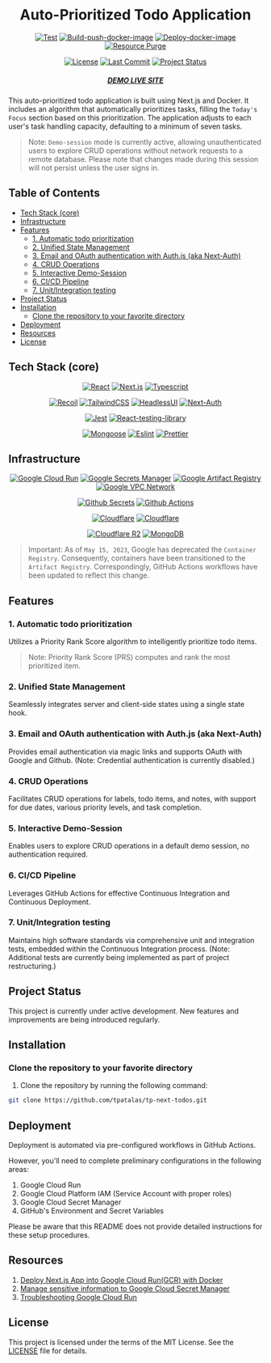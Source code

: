 <div align="center">

# Auto-Prioritized Todo Application

[![Test](https://img.shields.io/github/actions/workflow/status/tpatalas/tp-next-todos/run-tests.yml?label=test&logo=Github)](https://github.com/tpatalas/tp-next-todos/actions/workflows/run-tests.yml)
[![Build-push-docker-image](https://img.shields.io/github/actions/workflow/status/tpatalas/tp-next-todos/docker-image-build-push.yml?label=build&logo=Docker)](https://github.com/tpatalas/tp-next-todos/actions/workflows/docker-image-build-push.yml)
[![Deploy-docker-image](https://img.shields.io/github/actions/workflow/status/tpatalas/tp-next-todos/docker-image-deploy.yml?label=deploy&logo=Google%20Cloud)](https://github.com/tpatalas/tp-next-todos/actions/workflows/docker-image-deploy.yml)
[![Resource Purge](https://img.shields.io/github/actions/workflow/status/tpatalas/tp-next-todos/gcr-resources-optimization.yml?label=resource%20optimization&logo=Google%20Cloud)](https://github.com/tpatalas/tp-next-todos/actions/workflows/gcr-resources-optimization.yml)

[![License](https://img.shields.io/github/license/tpatalas/tp-next-todos?color=blue)](https://github.com/tpatalas/tp-next-todos/blob/master/LICENSE)
[![Last Commit](https://img.shields.io/github/last-commit/tpatalas/tp-next-todos?color=blue)](https://github.com/tpatalas/tp-next-todos/commits/master)
[![Project Status](https://img.shields.io/badge/project%20status-active-blue)](https://github.com/tpatalas/tp-next-todos)

##### [DEMO LIVE SITE](https://todo.atalas.dev)

</div>

This auto-prioritized todo application is built using Next.js and Docker. It includes an
algorithm that automatically prioritizes tasks, filling the `Today's Focus` section
based on this prioritization. The application adjusts to each user's task handling
capacity, defaulting to a minimum of seven tasks.

> Note: `Demo-session` mode is currently active, allowing unauthenticated users to
> explore CRUD operations without network requests to a remote database. Please note
> that changes made during this session will not persist unless the user signs in.

## Table of Contents

<!-- vim-markdown-toc GFM -->

- [Tech Stack (core)](#tech-stack-core)
- [Infrastructure](#infrastructure)
- [Features](#features)
  - [1. Automatic todo prioritization](#1-automatic-todo-prioritization)
  - [2. Unified State Management](#2-unified-state-management)
  - [3. Email and OAuth authentication with Auth.js (aka Next-Auth)](#3-email-and-oauth-authentication-with-authjs-aka-next-auth)
  - [4. CRUD Operations](#4-crud-operations)
  - [5. Interactive Demo-Session](#5-interactive-demo-session)
  - [6. CI/CD Pipeline](#6-cicd-pipeline)
  - [7. Unit/Integration testing](#7-unitintegration-testing)
- [Project Status](#project-status)
- [Installation](#installation)
  - [Clone the repository to your favorite directory](#clone-the-repository-to-your-favorite-directory)
- [Deployment](#deployment)
- [Resources](#resources)
- [License](#license)

<!-- vim-markdown-toc -->

## Tech Stack (core)

<div align="center">

[![React](https://img.shields.io/github/package-json/dependency-version/tpatalas/tp-next-todos/react?label=react&logo=react&style=for-the-badge&color=black)](https://react.dev/)
[![Next.js](https://img.shields.io/github/package-json/dependency-version/tpatalas/tp-next-todos/next?label=next.js&logo=next.js&style=for-the-badge&color=black)](https://nextjs.org/)
[![Typescript](https://img.shields.io/github/package-json/dependency-version/tpatalas/tp-next-todos/dev/typescript?logo=typescript&color=black&style=for-the-badge)](https://www.typescriptlang.org/)

[![Recoil](https://img.shields.io/github/package-json/dependency-version/tpatalas/tp-next-todos/recoil?color=black&label=recoil&logo=recoil&style=for-the-badge)](https://recoiljs.org/)
[![TailwindCSS](https://img.shields.io/github/package-json/dependency-version/tpatalas/tp-next-todos/dev/tailwindcss?logo=tailwindcss&style=for-the-badge&color=black&label=tailwind%20css)](https://tailwindui.com/)
[![HeadlessUI](https://img.shields.io/github/package-json/dependency-version/tpatalas/tp-next-todos/@headlessui/react?color=black&label=headless%20ui&logo=headlessui&style=for-the-badge)](https://headlessui.com/)
[![Next-Auth](https://img.shields.io/github/package-json/dependency-version/tpatalas/tp-next-todos/next-auth?color=black&logo=auth&style=for-the-badge)](https://next-auth.js.org/)

[![Jest](https://img.shields.io/github/package-json/dependency-version/tpatalas/tp-next-todos/dev/jest?color=black&label=jest&logo=jest&style=for-the-badge)](https://jestjs.io/)
[![React-testing-library](https://img.shields.io/github/package-json/dependency-version/tpatalas/tp-next-todos/dev/@testing-library/react?label=react-testing-library&logo=testing-library&style=for-the-badge&color=black)](https://testing-library.com/docs/react-testing-library/intro/)

[![Mongoose](https://img.shields.io/github/package-json/dependency-version/tpatalas/tp-next-todos/mongoose?color=black&logo=mongoose&style=for-the-badge)](https://mongoosejs.com/)
[![Eslint](https://img.shields.io/github/package-json/dependency-version/tpatalas/tp-next-todos/dev/eslint?color=black&logo=eslint&style=for-the-badge)](https://eslint.org/)
[![Prettier](https://img.shields.io/github/package-json/dependency-version/tpatalas/tp-next-todos/dev/prettier?logo=prettier&style=for-the-badge&color=black)](https://prettier.io/)

</div>

## Infrastructure

<div align="center">

[![Google Cloud
Run](https://img.shields.io/badge/google%20cloud%20run-deployment-9cf?style=for-the-badge&logo=google-cloud)](https://cloud.google.com)
[![Google Secrets Manager](https://img.shields.io/badge/Google%20Secret%20Manager-Secrets%20Management-9cf?style=for-the-badge&logo=google-cloud)](https://cloud.google.com/secret-manager)
[![Google Artifact Registry](https://img.shields.io/badge/Google%20Artifact%20Registry-Artifact%20Registry-9cf?style=for-the-badge&logo=google-cloud)](https://cloud.google.com/artifact-registry)
[![Google VPC
Network](https://img.shields.io/badge/Google%20VPC%20Network-VPC%20Network-9cf?style=for-the-badge&logo=google-cloud)]()

[![Github Secrets](https://img.shields.io/badge/Github%20Secrets-Secrets%20Management-9cf?logo=github&style=for-the-badge)](https://docs.github.com/en/actions/security-guides/encrypted-secrets)
[![Github Actions](https://img.shields.io/badge/Github%20Actions-CI%2FCD-9cf?logo=github&style=for-the-badge)](https://github.com/features/actions)

[![Cloudflare](https://img.shields.io/badge/cloudflare-CDN-9cf?logo=cloudflare&style=for-the-badge)](https://www.cloudflare.com/)
[![Cloudflare](<https://img.shields.io/badge/cloudflare-image%20Optimization%20(Resizing)-9cf?logo=cloudflare&style=for-the-badge>)](https://developers.cloudflare.com/images/image-resizing/)

[![Cloudflare
R2](https://img.shields.io/badge/Cloudflare%20R2-Object%20Storage-9cf?style=for-the-badge&logo=cloudflare)](https://developers.cloudflare.com/r2/)
[![MongoDB](https://img.shields.io/badge/mongodb-database-9cf?style=for-the-badge&logo=mongodb)](https://www.mongodb.com/atlas/database)

</div>

> Important: As of `May 15, 2023`, Google has deprecated the `Container Registry`.
> Consequently, containers have been transitioned to the `Artifact Registry`.
> Correspondingly, GitHub Actions workflows have been updated to reflect this change.

## Features

### 1. Automatic todo prioritization

Utilizes a Priority Rank Score algorithm to intelligently prioritize todo items.

> Note: Priority Rank Score (PRS) computes and rank the most prioritized item.

### 2. Unified State Management

Seamlessly integrates server and client-side states using a single state hook.

### 3. Email and OAuth authentication with Auth.js (aka Next-Auth)

Provides email authentication via magic links and supports OAuth with Google and Github. (Note: Credential authentication is currently disabled.)

### 4. CRUD Operations

Facilitates CRUD operations for labels, todo items, and notes, with support for due dates, various priority levels, and task completion.

### 5. Interactive Demo-Session

Enables users to explore CRUD operations in a default demo session, no authentication required.

### 6. CI/CD Pipeline

Leverages GitHub Actions for effective Continuous Integration and Continuous Deployment.

### 7. Unit/Integration testing

Maintains high software standards via comprehensive unit and integration tests, embedded within the Continuous Integration process. (Note: Additional tests are currently being implemented as part of project restructuring.)

## Project Status

This project is currently under active development. New features and improvements are being introduced regularly.

## Installation

### Clone the repository to your favorite directory

1. Clone the repository by running the following command:

```sh
git clone https://github.com/tpatalas/tp-next-todos.git
```

## Deployment

Deployment is automated via pre-configured workflows in GitHub Actions.

However, you'll need to complete preliminary configurations in the following areas:

1. Google Cloud Run
2. Google Cloud Platform IAM (Service Account with proper roles)
3. Google Cloud Secret Manager
4. GitHub's Environment and Secret Variables

Please be aware that this README does not provide detailed instructions for these setup
procedures.

## Resources

1. [Deploy Next.js App into Google Cloud Run(GCR) with Docker](<https://github.com/tpAtalas/tp-next-todos/wiki/Deploy-Next.js-App-into-Google-Cloud-Run(GCR)-with-Docker>)
2. [Manage sensitive information to Google Cloud Secret Manager](https://github.com/tpAtalas/tp-next-todos/wiki/Manage-sensitive-information-to-Google-Cloud-Secret-Manager)
3. [Troubleshooting Google Cloud Run](https://github.com/tpAtalas/tp-next-todos/wiki/Troubleshooting-Google-Cloud-Run)

## License

This project is licensed under the terms of the MIT License. See the [LICENSE](https://github.com/tpAtalas/tp-next-todos/blob/master/LICENSE) file for details.
